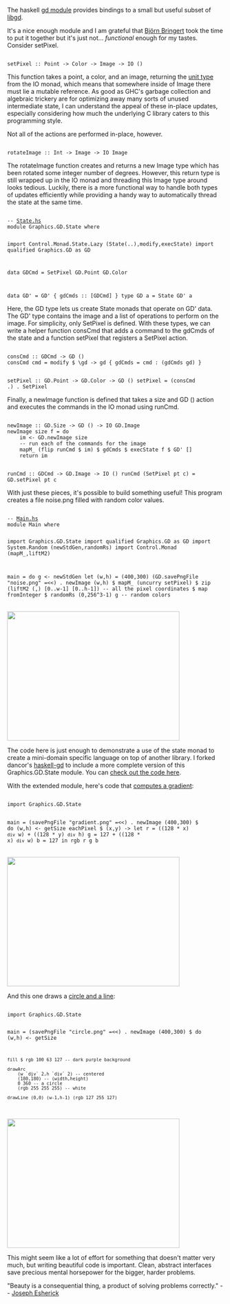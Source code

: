 The haskell
<a href="http://hackage.haskell.org/package/gd-3000.4.0">gd module</a>
provides bindings to a small but useful subset of <a
href="http://www.libgd.org/">libgd</a>.

It's a nice enough module and I am grateful that
<a href="http://bringert.net/">Björn Bringert</a>
took the time to put it together but it's just not... <i>functional</i> enough
for my tastes. Consider setPixel.
</p>

<code>
setPixel :: Point -&gt; Color -&gt; Image -&gt; IO ()
</code>

<p>
This function takes a point, a color, and an image, returning the
<a href="http://en.wikipedia.org/wiki/Unit_type">unit type</a> from the IO
monad, which means that somewhere inside of Image there must lie a mutable
reference. As good as GHC's garbage collection and algebraic trickery are for
optimizing away many sorts of unused intermediate state,
I can understand the appeal of these in-place updates, especially
considering how much the underlying C library caters to this programming style.
</p>

<p>
Not all of the actions are performed in-place, however.
<p>

<code>
rotateImage :: Int -&gt; Image -&gt; IO Image
</code>

<p>
The rotateImage function creates and returns a new Image type which has been
rotated some integer number of degrees. However, this return type is still
wrapped up in the IO monad and threading this Image type around looks tedious.
Luckily, there is a more functional way to handle both types of updates efficiently
while providing a handy way to automatically thread the state at the same time.
</p>

<code>
-- <a href="http://substack.net/scripts/haskell-gd/State.hs">State.hs</a>
module Graphics.GD.State where

import Control.Monad.State.Lazy (State(..),modify,execState)
import qualified Graphics.GD as GD

data GDCmd = SetPixel GD.Point GD.Color

data GD' = GD' { gdCmds :: [GDCmd] }
type GD a = State GD' a
</code>

<p>
Here, the GD type lets us create State monads that operate on GD' data.
The GD' type contains the image and a list of operations to perform on the
image. For simplicity, only SetPixel is defined. With these types, we can write
a helper function consCmd that adds a command to the gdCmds of the state and a
function setPixel that registers a SetPixel action.
</p>

<code>
consCmd :: GDCmd -&gt; GD ()
consCmd cmd = modify $ \gd -&gt; gd { gdCmds = cmd : (gdCmds gd) }

setPixel :: GD.Point -&gt; GD.Color -&gt; GD ()
setPixel = (consCmd .) . SetPixel
</code>

<p>
Finally, a newImage function is defined that takes a size and GD () action
and executes the commands in the IO monad using runCmd.
</p>

<code>
newImage :: GD.Size -&gt; GD () -&gt; IO GD.Image
newImage size f = do
    im &lt;- GD.newImage size
    -- run each of the commands for the image
    mapM_ (flip runCmd $ im) $ gdCmds $ execState f $ GD' []
    return im

runCmd :: GDCmd -&gt; GD.Image -&gt; IO ()
runCmd (SetPixel pt c) = GD.setPixel pt c
</code>

<p>
With just these pieces, it's possible to build something useful!
This program creates a file noise.png filled with random color values.
</p>

<code>
-- <a href="http://substack.net/scripts/haskell-gd/Main.hs">Main.hs</a>
module Main where 

import Graphics.GD.State
import qualified Graphics.GD as GD
import System.Random (newStdGen,randomRs)
import Control.Monad (mapM_,liftM2)

main = do
    g &lt;- newStdGen
    let (w,h) = (400,300)
    (GD.savePngFile "noise.png" =&lt;&lt;) . newImage (w,h) 
        $ mapM_ (uncurry setPixel)
        $ zip (liftM2 (,) [0..w-1] [0..h-1]) -- all the pixel coordinates
        $ map fromInteger $ randomRs (0,256^3-1) g -- random colors
</code>

<br>
<img src="/images/haskell-gd/noise.png" width="400" height="300">

<p>
The code here is just enough to demonstrate a use of the state monad to
create a mini-domain specific language on top of another library.
I forked dancor's <a href="http://github.com/dancor/haskell-gd/">haskell-gd</a>
to include a more complete version of this Graphics.GD.State module.
You can <a href="http://github.com/substack/haskell-gd">check out the code
here</a>.
</p>

<p>
With the extended module, here's code that 
<a href="http://github.com/substack/haskell-gd/blob/master/examples/gradient.hs"
>computes a gradient</a>:
</p>

<code>
import Graphics.GD.State

main = (savePngFile "gradient.png" =&lt;&lt;) . newImage (400,300) $ do
    (w,h) &lt;- getSize
    eachPixel $ \(x,y) -&gt;
        let
            r = ((128 * x) `div` w) + ((128 * y) `div` h)
            g = 127 + ((128 * x) `div` w)
            b = 127
        in rgb r g b
</code>

<br>
<img src="/images/haskell-gd/gradient.png" width="400" height="300">

<p>
And this one draws a
<a href="http://github.com/substack/haskell-gd/blob/master/examples/circle.hs"
>circle and a line</a>:
</p>

<code>
import Graphics.GD.State
 
main = (savePngFile "circle.png" =&lt;&lt;) . newImage (400,300) $ do
    (w,h) &lt;- getSize

    fill $ rgb 100 63 127 -- dark purple background

    drawArc
        (w `div` 2,h `div` 2) -- centered
        (180,180) -- (width,height)
        0 360 -- a circle
        (rgb 255 255 255) -- white

    drawLine (0,0) (w-1,h-1) (rgb 127 255 127)
</code>

<br>
<img src="/images/haskell-gd/circle.png" width="400" height="300">

<p>
This might seem like a lot of effort for something that doesn't matter very
much, but writing beautiful code is important.
Clean, abstract interfaces save precious mental horsepower for the bigger,
harder problems.
</p>

<p>
"Beauty is a consequential thing, a product of solving problems correctly."
-- <a href="http://www.greatbuildings.com/buildings/Cary_House.html"
>Joseph Esherick</a>
</p>
